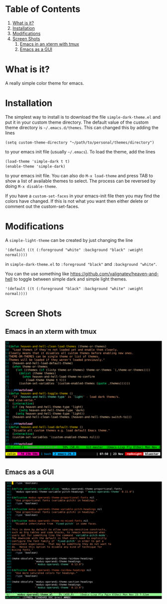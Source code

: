 # Table of Contents

1.  [What is it?](#orgcaf1b6b)
2.  [Installation](#org7eca219)
3.  [Modifications](#org1463af2)
4.  [Screen Shots](#orgb79c038)
    1.  [Emacs in an xterm with tmux](#orgad5756f)
    2.  [Emacs as a GUI](#org077864d)



<a id="orgcaf1b6b"></a>

# What is it?

A really simple color theme for emacs.


<a id="org7eca219"></a>

# Installation

The simplest way to install is to download the file
`simple-dark-theme.el` and put it in your custom theme directory. The
default value of the custom theme directory is `~/.emacs.d/themes`.
This can changed this by adding the lines

    (setq custom-theme-directory "~/path/to/personal/themes/directory")

to your emacs init file (usually `~/.emacs`). To load the theme, add
the lines

    (load-theme 'simple-dark t t)
    (enable-theme 'simple-dark)

to your emacs init file. You can also do `M-x load-theme` and press
TAB to show a list of available themes to select. The process can be
reversed by doing `M-x disable-theme`.

If you have a `custom-set-faces` in your emacs-init file then you may
find the colors have changed. If this is not what you want then either
delete or comment out the custom-set-faces.


<a id="org1463af2"></a>

# Modifications

A `simple-light-theme` can be created by just changing the line

    '(default ((t (:foreground "white" :background "black" :weight normal))))

in `simple-dark-theme.el` to `:foreground "black"` and `:background
"white"`.

You can the use something like
<https://github.com/valignatev/heaven-and-hell> to toggle between simple
dark and simple light themes.

    '(default ((t (:foreground "black" :background "white" :weight normal))))


<a id="orgb79c038"></a>

# Screen Shots


<a id="orgad5756f"></a>

## Emacs in an xterm with tmux

![img](screenshots/screenshot01.png)


<a id="org077864d"></a>

## Emacs as a GUI

![img](screenshots/screenshot02.png)
